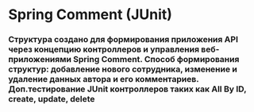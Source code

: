 # Spring Comment (JUnit)
###  Структура создано для формирования приложения API через концепцию контроллеров и управления веб-приложениями Spring Comment. Способ формирования структур: добавление нового сотрудника, изменение и удаление данных автора и его комментариев. Доп.тестирование JUnit контроллеров таких как All By ID, create, update, delete
